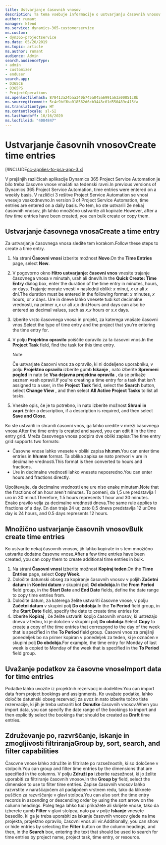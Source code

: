 ```yaml
---
title: Ustvarjanje časovnih vnosov
description: Ta tema vsebuje informacije o ustvarjanju časovnih vnosov.
author: rumant
manager: kfend
ms.service: dynamics-365-customerservice
ms.custom:
- dyn365-projectservice
ms.date: 05/20/2019
ms.topic: article
ms.author: rumant
audience: Admin
search.audienceType:
- admin
- customizer
- enduser
search.app:
- D365CE
- D365PS
- ProjectOperations
ms.openlocfilehash: 878413a24baa340b745a045a6991a63a00851c8b
ms.sourcegitcommit: 5c4c9bf3ba018562d6cb3443c01d550489c415fa
ms.translationtype: HT
ms.contentlocale: sl-SI
ms.lasthandoff: 10/16/2020
ms.locfileid: "4084847"
---
```

# <a name="create-time-entries"></a><span data-ttu-id="cb864-103">Ustvarjanje časovnih vnosov</span><span class="sxs-lookup"><span data-stu-id="cb864-103">Create time entries</span></span>

[!INCLUDE[cc-applies-to-psa-app-3.x](../includes/cc-applies-to-psa-app-3x.md)]

<span data-ttu-id="cb864-104">V prejšnjih različicah aplikacije Dynamics 365 Project Service Automation je bilo treba časovne vnose vnašati na tedenski ravni.</span><span class="sxs-lookup"><span data-stu-id="cb864-104">In previous versions of Dynamics 365 Project Service Automation, time entries were entered on a weekly basis.</span></span> <span data-ttu-id="cb864-105">V različici 3 rešitve Project Service Automation se vnosi vnesejo vsakodnevno.</span><span class="sxs-lookup"><span data-stu-id="cb864-105">In version 3 of Project Service Automation, time entries are entered on a daily basis.</span></span> <span data-ttu-id="cb864-106">Po tem, ko ste ustvarili že nekaj časovnih vnosov, jih lahko množično ustvarite ali kopirate.</span><span class="sxs-lookup"><span data-stu-id="cb864-106">However, after a few time entries have been created, you can bulk create or copy them.</span></span>

## <a name="create-a-time-entry"></a><span data-ttu-id="cb864-107">Ustvarjanje časovnega vnosa</span><span class="sxs-lookup"><span data-stu-id="cb864-107">Create a time entry</span></span>

<span data-ttu-id="cb864-108">Za ustvarjanje časovnega vnosa sledite tem korakom.</span><span class="sxs-lookup"><span data-stu-id="cb864-108">Follow these steps to create a time entry.</span></span>

1. <span data-ttu-id="cb864-109">Na strani **Časovni vnosi** izberite možnost **Novo**.</span><span class="sxs-lookup"><span data-stu-id="cb864-109">On the **Time Entries** page, select **New**.</span></span>
2. <span data-ttu-id="cb864-110">V pogovorno okno **Hitro ustvarjanje: časovni vnos** vnesite trajanje časovnega vnosa v minutah, urah ali dnevih.</span><span class="sxs-lookup"><span data-stu-id="cb864-110">In the **Quick Create: Time Entry** dialog box, enter the duration of the time entry in minutes, hours, or days.</span></span> <span data-ttu-id="cb864-111">Trajanje morate vnesti v naslednji obliki: *x* minut, *x* ur ali *x* dni.</span><span class="sxs-lookup"><span data-stu-id="cb864-111">The duration must be entered in the following format: *x* minutes, *x* hours, or *x* days.</span></span> <span data-ttu-id="cb864-112">Ure in dneve lahko vnesete tudi kot decimalne vrednosti, na primer *x,x* ur ali *x,x* dni.</span><span class="sxs-lookup"><span data-stu-id="cb864-112">Hours and days can also be entered as decimal values, such as *x.x* hours or *x.x* days.</span></span>
3. <span data-ttu-id="cb864-113">Izberite vrsto časovnega vnosa in projekt, za katerega vnašate časovni vnos.</span><span class="sxs-lookup"><span data-stu-id="cb864-113">Select the type of time entry and the project that you're entering the time entry for.</span></span>
4. <span data-ttu-id="cb864-114">V polju **Projektno opravilo** poiščite opravilo za ta časovni vnos.</span><span class="sxs-lookup"><span data-stu-id="cb864-114">In the **Project Task** field, find the task for this time entry.</span></span>

    > [!NOTE]
    > <span data-ttu-id="cb864-115">Če ustvarjate časovni vnos za opravilo, ki ni dodeljeno uporabniku, v polju **Projektno opravilo** izberite gumb **Iskanje** , nato izberite **Spremeni pogled** in nato še **Vsa dejavna projektna opravila** , da se prikaže seznam vseh opravil.</span><span class="sxs-lookup"><span data-stu-id="cb864-115">If you're creating a time entry for a task that isn't assigned to a user, in the **Project Task** field, select the **Search** button, select **Change View** , and then select **All Active Project Tasks** to list all tasks.</span></span>

5. <span data-ttu-id="cb864-116">Vnesite opis, če je to potrebno, in nato izberite možnost **Shrani in zapri**.</span><span class="sxs-lookup"><span data-stu-id="cb864-116">Enter a description, if a description is required, and then select **Save and Close**.</span></span>

<span data-ttu-id="cb864-117">Ko ste ustvarili in shranili časovni vnos, ga lahko uredite v mreži časovnega vnosa.</span><span class="sxs-lookup"><span data-stu-id="cb864-117">After the time entry is created and saved, you can edit it in the time entry grid.</span></span> <span data-ttu-id="cb864-118">Mreža časovnega vnosa podpira dve obliki zapisa:</span><span class="sxs-lookup"><span data-stu-id="cb864-118">The time entry grid supports two formats:</span></span>

- <span data-ttu-id="cb864-119">Časovne vnose lahko vnesete v obliki zapisa **hh:mm**.</span><span class="sxs-lookup"><span data-stu-id="cb864-119">You can enter time entries in **hh:mm** format.</span></span> <span data-ttu-id="cb864-120">Ta oblika zapisa se nato pretvori v ure in decimalne vrednosti.</span><span class="sxs-lookup"><span data-stu-id="cb864-120">This format is then converted to hours and fractions.</span></span>
- <span data-ttu-id="cb864-121">Ure in decimalne vrednosti lahko vnesete neposredno.</span><span class="sxs-lookup"><span data-stu-id="cb864-121">You can enter hours and fractions directly.</span></span>

<span data-ttu-id="cb864-122">Upoštevajte, da decimalne vrednosti ene ure niso enake minutam.</span><span class="sxs-lookup"><span data-stu-id="cb864-122">Note that the fractions of an hour aren't minutes.</span></span> <span data-ttu-id="cb864-123">To pomeni, da 1,5 ure predstavlja 1 uro in 30 minut.</span><span class="sxs-lookup"><span data-stu-id="cb864-123">Therefore, 1.5 hours represents 1 hour and 30 minutes.</span></span> <span data-ttu-id="cb864-124">Enako pravilo velja za decimalne vrednosti dneva.</span><span class="sxs-lookup"><span data-stu-id="cb864-124">The same rule applies to fractions of a day.</span></span> <span data-ttu-id="cb864-125">En dan traja 24 ur, zato 0,5 dneva predstavlja 12 ur.</span><span class="sxs-lookup"><span data-stu-id="cb864-125">One day is 24 hours, and 0.5 days represents 12 hours.</span></span>

## <a name="bulk-create-time-entries"></a><span data-ttu-id="cb864-126">Množično ustvarjanje časovnih vnosov</span><span class="sxs-lookup"><span data-stu-id="cb864-126">Bulk create time entries</span></span>

<span data-ttu-id="cb864-127">Ko ustvarite nekaj časovnih vnosov, jih lahko kopirate in s tem množično ustvarite dodatne časovne vnose.</span><span class="sxs-lookup"><span data-stu-id="cb864-127">After a few time entries have been created, you can copy them to create additional time entries in bulk.</span></span>

1. <span data-ttu-id="cb864-128">Na strani **Časovni vnosi** izberite možnost **Kopiraj teden**.</span><span class="sxs-lookup"><span data-stu-id="cb864-128">On the **Time Entries** page, select **Copy Week**.</span></span>
2. <span data-ttu-id="cb864-129">Določite datumski obseg za kopiranje časovnih vnosov v poljih **Začetni datum** in **Končni datum** v skupini polj **Od obdobja**.</span><span class="sxs-lookup"><span data-stu-id="cb864-129">In the **From Period** field group, in the **Start Date** and **End Date** fields, define the date range to copy time entries from.</span></span>
3. <span data-ttu-id="cb864-130">Določite datum, za katerega želite ustvariti časovne vnose, v polju **Začetni datum** v skupini polj **Do obdobja**.</span><span class="sxs-lookup"><span data-stu-id="cb864-130">In the **To Period** field group, in the **Start Date** field, specify the date to create time entries for.</span></span>
4. <span data-ttu-id="cb864-131">Izberite **Kopiraj** , če želite ustvariti kopijo časovnih vnosov, ki ustrezajo dnevu v tednu, ki je določen v skupini polj **Do obdobja**.</span><span class="sxs-lookup"><span data-stu-id="cb864-131">Select **Copy** to create a copy of the time entries that correspond to the day of the week that is specified in the **To Period** field group.</span></span> <span data-ttu-id="cb864-132">Časovni vnos za prejšnji ponedeljek bo na primer kopiran v ponedeljek za teden, ki je označen v skupini polj **Do obdobja**.</span><span class="sxs-lookup"><span data-stu-id="cb864-132">For example, the time entry for Monday of last week is copied to Monday of the week that is specified in the **To Period** field group.</span></span>

## <a name="import-data-for-time-entries"></a><span data-ttu-id="cb864-133">Uvažanje podatkov za časovne vnose</span><span class="sxs-lookup"><span data-stu-id="cb864-133">Import data for time entries</span></span>

<span data-ttu-id="cb864-134">Podatke lahko uvozite iz projektnih rezervacij in dodelitev.</span><span class="sxs-lookup"><span data-stu-id="cb864-134">You can import data from project bookings and assignments.</span></span> <span data-ttu-id="cb864-135">Ko uvažate podatke, lahko določite datumski obseg rezervacij za uvoz in nato izberite točno tiste rezervacije, ki jih je treba ustvariti kot **Osnutke** časovnih vnosov.</span><span class="sxs-lookup"><span data-stu-id="cb864-135">When you import data, you can specify the date range of the bookings to import and then explicitly select the bookings that should be created as **Draft** time entries.</span></span>

## <a name="group-by-sort-search-and-filter-capabilities"></a><span data-ttu-id="cb864-136">Združevanje po, razvrščanje, iskanje in zmogljivosti filtriranja</span><span class="sxs-lookup"><span data-stu-id="cb864-136">Group by, sort, search, and filter capabilities</span></span>

<span data-ttu-id="cb864-137">Časovne vnose lahko združite in filtrirate po razsežnostih, ki so določene v stolpcih.</span><span class="sxs-lookup"><span data-stu-id="cb864-137">You can group and filter time entries by the dimensions that are specified in the columns.</span></span> <span data-ttu-id="cb864-138">V polju **Združi po** izberite razsežnost, ki jo želite uporabiti za filtriranje časovnih vnosov.</span><span class="sxs-lookup"><span data-stu-id="cb864-138">In the **Group by** field, select the dimension to use to filter time entries.</span></span> <span data-ttu-id="cb864-139">Zapise časovnih vnosov lahko razvrstite v naraščajočem ali padajočem vrstnem redu, tako da kliknete puščico za razvrščanje v glavi stolpca.</span><span class="sxs-lookup"><span data-stu-id="cb864-139">You can also sort the time entry records in ascending or descending order by using the sort arrow on the column headings.</span></span> <span data-ttu-id="cb864-140">Poleg tega lahko tudi prikažete ali skrijete vnose, tako da izberete gumb **Filter** v glavi stolpca, nato pa v polje **Iskanje** vnesete besedilo, ki ga je treba uporabiti za iskanje časovnih vnosov glede na ime projekta, projektno opravilo, časovni vnos ali vir.</span><span class="sxs-lookup"><span data-stu-id="cb864-140">Additionally, you can show or hide entries by selecting the **Filter** button on the column headings, and then, in the **Search** box, entering the text that should be used to search for time entries by project name, project task, time entry, or resource.</span></span>
